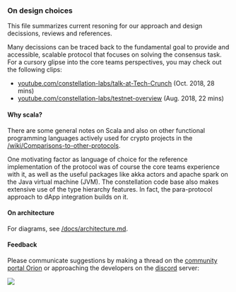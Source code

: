 ### On design choices

This file summarizes current resoning for our approach and design decissions, 
reviews and references. 

Many decissions can be traced back to the fundamental goal to provide and
accessible, scalable protocol that focuses on solving the consensus task. 
For a cursory glipse into the core teams perspectives, you may check out the following clips:

* [youtube.com/constellation-labs/talk-at-Tech-Crunch](https://youtu.be/fCscJL3_tdU) (Oct. 2018, 28 mins)
* [youtube.com/constellation-labs/testnet-overview](https://youtu.be/SsYZF4msXuQ) (Aug. 2018, 22 mins)
  
#### Why scala?
There are some general notes on Scala and also on other functional programming languages actively used for crypto projects in the
[/wiki/Comparisons-to-other-protocols](https://github.com/Constellation-Labs/constellation/wiki/Comparisons-to-other-protocols#fast_forward-projects-using-a-functional-language-approach).

One motivating factor as language of choice for the reference implementation of the protocol was of course the core teams experience with it, as well as the useful packages like akka actors and apache spark on the Java virtual machine (JVM). The constellation code base also makes extensive use of the type hierarchy features. In fact, the para-protocol approach to dApp integration builds on it.

#### On architecture

For diagrams, see 
[/docs/architecture.md](https://github.com/Constellation-Labs/constellation/blob/dev/docs/architecture.md).

#### Feedback

Please communicate suggestions by making a thread on the 
[community portal Orion](https://orion.constellationlabs.io/accounts/login/?next=/) 
or approaching the developers on the 
[discord](https://discordapp.com/invite/KMSmXbV) 
server:

  <a href="https://discordapp.com/invite/KMSmXbV">
	  <img src="https://img.shields.io/badge/chat-discord-brightgreen.svg"/>
  </a>
